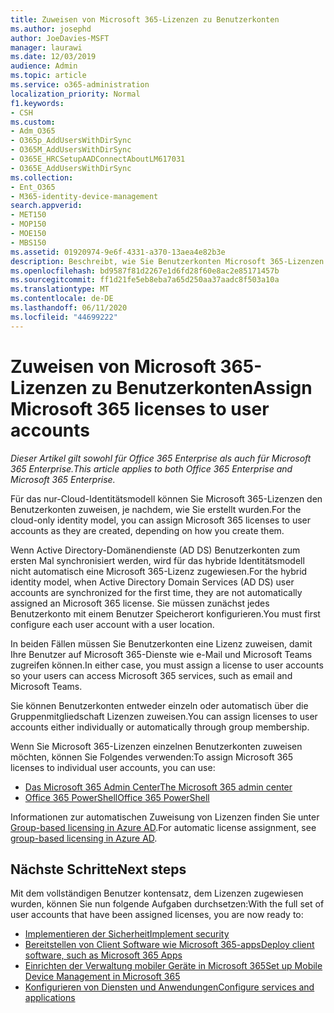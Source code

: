 ```yaml
---
title: Zuweisen von Microsoft 365-Lizenzen zu Benutzerkonten
ms.author: josephd
author: JoeDavies-MSFT
manager: laurawi
ms.date: 12/03/2019
audience: Admin
ms.topic: article
ms.service: o365-administration
localization_priority: Normal
f1.keywords:
- CSH
ms.custom:
- Adm_O365
- O365p_AddUsersWithDirSync
- O365M_AddUsersWithDirSync
- O365E_HRCSetupAADConnectAboutLM617031
- O365E_AddUsersWithDirSync
ms.collection:
- Ent_O365
- M365-identity-device-management
search.appverid:
- MET150
- MOP150
- MOE150
- MBS150
ms.assetid: 01920974-9e6f-4331-a370-13aea4e82b3e
description: Beschreibt, wie Sie Benutzerkonten Microsoft 365-Lizenzen einzeln oder basierend auf einer Gruppenmitgliedschaft zuweisen.
ms.openlocfilehash: bd9587f81d2267e1d6fd28f60e8ac2e85171457b
ms.sourcegitcommit: ff1d21fe5eb8eba7a65d250aa37aadc8f503a10a
ms.translationtype: MT
ms.contentlocale: de-DE
ms.lasthandoff: 06/11/2020
ms.locfileid: "44699222"
---
```

# <a name="assign-microsoft-365-licenses-to-user-accounts"></a><span data-ttu-id="1138e-103">Zuweisen von Microsoft 365-Lizenzen zu Benutzerkonten</span><span class="sxs-lookup"><span data-stu-id="1138e-103">Assign Microsoft 365 licenses to user accounts</span></span>

<span data-ttu-id="1138e-104">*Dieser Artikel gilt sowohl für Office 365 Enterprise als auch für Microsoft 365 Enterprise.*</span><span class="sxs-lookup"><span data-stu-id="1138e-104">*This article applies to both Office 365 Enterprise and Microsoft 365 Enterprise.*</span></span>

<span data-ttu-id="1138e-105">Für das nur-Cloud-Identitätsmodell können Sie Microsoft 365-Lizenzen den Benutzerkonten zuweisen, je nachdem, wie Sie erstellt wurden.</span><span class="sxs-lookup"><span data-stu-id="1138e-105">For the cloud-only identity model, you can assign Microsoft 365 licenses to user accounts as they are created, depending on how you create them.</span></span>

<span data-ttu-id="1138e-106">Wenn Active Directory-Domänendienste (AD DS) Benutzerkonten zum ersten Mal synchronisiert werden, wird für das hybride Identitätsmodell nicht automatisch eine Microsoft 365-Lizenz zugewiesen.</span><span class="sxs-lookup"><span data-stu-id="1138e-106">For the hybrid identity model, when Active Directory Domain Services (AD DS) user accounts are synchronized for the first time, they are not automatically assigned an Microsoft 365 license.</span></span> <span data-ttu-id="1138e-107">Sie müssen zunächst jedes Benutzerkonto mit einem Benutzer Speicherort konfigurieren.</span><span class="sxs-lookup"><span data-stu-id="1138e-107">You must first configure each user account with a user location.</span></span>

<span data-ttu-id="1138e-108">In beiden Fällen müssen Sie Benutzerkonten eine Lizenz zuweisen, damit Ihre Benutzer auf Microsoft 365-Dienste wie e-Mail und Microsoft Teams zugreifen können.</span><span class="sxs-lookup"><span data-stu-id="1138e-108">In either case, you must assign a license to user accounts so your users can access Microsoft 365 services, such as email and Microsoft Teams.</span></span>

<span data-ttu-id="1138e-109">Sie können Benutzerkonten entweder einzeln oder automatisch über die Gruppenmitgliedschaft Lizenzen zuweisen.</span><span class="sxs-lookup"><span data-stu-id="1138e-109">You can assign licenses to user accounts either individually or automatically through group membership.</span></span>

<span data-ttu-id="1138e-110">Wenn Sie Microsoft 365-Lizenzen einzelnen Benutzerkonten zuweisen möchten, können Sie Folgendes verwenden:</span><span class="sxs-lookup"><span data-stu-id="1138e-110">To assign Microsoft 365 licenses to individual user accounts, you can use:</span></span>

- [<span data-ttu-id="1138e-111">Das Microsoft 365 Admin Center</span><span class="sxs-lookup"><span data-stu-id="1138e-111">The Microsoft 365 admin center</span></span>](https://docs.microsoft.com/office365/admin/subscriptions-and-billing/assign-licenses-to-users)
- [<span data-ttu-id="1138e-112">Office 365 PowerShell</span><span class="sxs-lookup"><span data-stu-id="1138e-112">Office 365 PowerShell</span></span>](https://docs.microsoft.com/office365/enterprise/powershell/assign-licenses-to-user-accounts-with-office-365-powershell)

<span data-ttu-id="1138e-113">Informationen zur automatischen Zuweisung von Lizenzen finden Sie unter [Group-based licensing in Azure AD](https://docs.microsoft.com/azure/active-directory/fundamentals/active-directory-licensing-whatis-azure-portal).</span><span class="sxs-lookup"><span data-stu-id="1138e-113">For automatic license assignment, see [group-based licensing in Azure AD](https://docs.microsoft.com/azure/active-directory/fundamentals/active-directory-licensing-whatis-azure-portal).</span></span>

## <a name="next-steps"></a><span data-ttu-id="1138e-114">Nächste Schritte</span><span class="sxs-lookup"><span data-stu-id="1138e-114">Next steps</span></span>

<span data-ttu-id="1138e-115">Mit dem vollständigen Benutzer kontensatz, dem Lizenzen zugewiesen wurden, können Sie nun folgende Aufgaben durchsetzen:</span><span class="sxs-lookup"><span data-stu-id="1138e-115">With the full set of user accounts that have been assigned licenses, you are now ready to:</span></span>

- [<span data-ttu-id="1138e-116">Implementieren der Sicherheit</span><span class="sxs-lookup"><span data-stu-id="1138e-116">Implement security</span></span>](https://docs.microsoft.com/microsoft-365/security/office-365-security/security-roadmap)
- [<span data-ttu-id="1138e-117">Bereitstellen von Client Software wie Microsoft 365-apps</span><span class="sxs-lookup"><span data-stu-id="1138e-117">Deploy client software, such as Microsoft 365 Apps</span></span>](https://docs.microsoft.com/DeployOffice/deployment-guide-microsoft-365-apps)
- [<span data-ttu-id="1138e-118">Einrichten der Verwaltung mobiler Geräte in Microsoft 365</span><span class="sxs-lookup"><span data-stu-id="1138e-118">Set up Mobile Device Management in Microsoft 365</span></span>](https://support.office.com/article/set-up-mobile-device-management-mdm-in-office-365-dd892318-bc44-4eb1-af00-9db5430be3cd)
- [<span data-ttu-id="1138e-119">Konfigurieren von Diensten und Anwendungen</span><span class="sxs-lookup"><span data-stu-id="1138e-119">Configure services and applications</span></span>](configure-services-and-applications.md)
